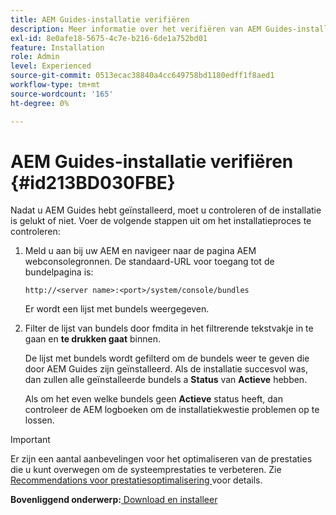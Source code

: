```yaml
---
title: AEM Guides-installatie verifiëren
description: Meer informatie over het verifiëren van AEM Guides-installatie
exl-id: 8e0afe18-5675-4c7e-b216-6de1a752bd01
feature: Installation
role: Admin
level: Experienced
source-git-commit: 0513ecac38840a4cc649758bd1180edff1f8aed1
workflow-type: tm+mt
source-wordcount: '165'
ht-degree: 0%

---
```


# AEM Guides-installatie verifiëren {#id213BD030FBE}

Nadat u AEM Guides hebt geïnstalleerd, moet u controleren of de installatie is gelukt of niet. Voer de volgende stappen uit om het installatieproces te controleren:

1. Meld u aan bij uw AEM en navigeer naar de pagina AEM webconsolegronnen. De standaard-URL voor toegang tot de bundelpagina is:

   ```http
   http://<server name>:<port>/system/console/bundles
   ```

   Er wordt een lijst met bundels weergegeven.

1. Filter de lijst van bundels door fmdita in het filtrerende tekstvakje in te gaan en **te drukken gaat** binnen.

   De lijst met bundels wordt gefilterd om de bundels weer te geven die door AEM Guides zijn geïnstalleerd. Als de installatie succesvol was, dan zullen alle geïnstalleerde bundels a **Status** van **Actieve** hebben.

   Als om het even welke bundels geen **Actieve** status heeft, dan controleer de AEM logboeken om de installatiekwestie problemen op te lossen.


>[!IMPORTANT]
>
> Er zijn een aantal aanbevelingen voor het optimaliseren van de prestaties die u kunt overwegen om de systeemprestaties te verbeteren. Zie [ Recommendations voor prestatiesoptimalisering ](download-install-recommend-perf-optimiz.md#) voor details.

**Bovenliggend onderwerp:**[ Download en installeer ](download-install.md)
